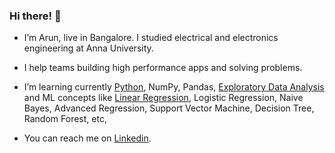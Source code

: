 ### Hi there! 👋 

- I’m Arun, live in Bangalore. I studied electrical and electronics engineering at Anna University. 

- I help teams building high performance apps and solving problems.

- I’m learning currently [Python](https://github.com/arunsy/Python#readme), NumPy, Pandas, [Exploratory Data Analysis](https://github.com/arunsy/LendingClub#readme) and ML concepts like [Linear Regression](https://github.com/arunsy/BikeSharing#readme), Logistic Regression, Naive Bayes, Advanced Regression, Support Vector Machine, Decision Tree, Random Forest, etc,

- You can reach me on [Linkedin](http://linkedin.com/in/arunsy).

<!--- [![Programming Skills](https://github-readme-stats.vercel.app/api/top-langs/?username=arunsy)](http://github.com/arunsy) --->

